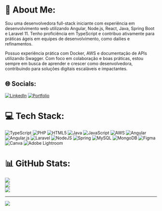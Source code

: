 # 💫 About Me:
Sou uma desenvolvedora full-stack iniciante com experiência em desenvolvimento web utilizando Angular, Node.js, React, Java, Spring Boot e Laravel 11. Tenho proficiência em TypeScript e contribuo ativamente para práticas ágeis em equipes de desenvolvimento, como dailies e refinamentos.

Possuo experiência prática com Docker, AWS e documentação de APIs utilizando Swagger. Com foco em colaboração e boas práticas, estou sempre em busca de aprender e crescer como desenvolvedora, contribuindo para soluções digitais escaláveis e impactantes.

## 🌐 Socials:
[![LinkedIn](https://img.shields.io/badge/LinkedIn-%230077B5.svg?logo=linkedin&logoColor=white)](https://www.linkedin.com/in/rebeca-azevedo-a6778b1b3/)
[![Portfolio](https://img.shields.io/badge/Portfolio-%23000000.svg?logo=vercel&logoColor=white)](https://app-portfolio-rebeca-azevedos-projects.vercel.app/)

# 💻 Tech Stack:
![TypeScript](https://img.shields.io/badge/typescript-%23007ACC.svg?style=for-the-badge&logo=typescript&logoColor=white) ![PHP](https://img.shields.io/badge/php-%23777BB4.svg?style=for-the-badge&logo=php&logoColor=white) ![HTML5](https://img.shields.io/badge/html5-%23E34F26.svg?style=for-the-badge&logo=html5&logoColor=white) ![Java](https://img.shields.io/badge/java-%23ED8B00.svg?style=for-the-badge&logo=openjdk&logoColor=white) ![JavaScript](https://img.shields.io/badge/javascript-%23323330.svg?style=for-the-badge&logo=javascript&logoColor=%23F7DF1E) ![AWS](https://img.shields.io/badge/AWS-%23FF9900.svg?style=for-the-badge&logo=amazon-aws&logoColor=white) ![Angular](https://img.shields.io/badge/angular-%23DD0031.svg?style=for-the-badge&logo=angular&logoColor=white) ![Angular.js](https://img.shields.io/badge/angular.js-%23E23237.svg?style=for-the-badge&logo=angularjs&logoColor=white) ![Laravel](https://img.shields.io/badge/laravel-%23FF2D20.svg?style=for-the-badge&logo=laravel&logoColor=white) ![NodeJS](https://img.shields.io/badge/node.js-6DA55F?style=for-the-badge&logo=node.js&logoColor=white) ![Spring](https://img.shields.io/badge/spring-%236DB33F.svg?style=for-the-badge&logo=spring&logoColor=white) ![MySQL](https://img.shields.io/badge/mysql-%2300000f.svg?style=for-the-badge&logo=mysql&logoColor=white) ![MongoDB](https://img.shields.io/badge/MongoDB-%234ea94b.svg?style=for-the-badge&logo=mongodb&logoColor=white) ![Figma](https://img.shields.io/badge/figma-%23F24E1E.svg?style=for-the-badge&logo=figma&logoColor=white) ![Canva](https://img.shields.io/badge/Canva-%2300C4CC.svg?style=for-the-badge&logo=Canva&logoColor=white) ![Adobe Lightroom](https://img.shields.io/badge/Adobe%20Lightroom-31A8FF.svg?style=for-the-badge&logo=Adobe%20Lightroom&logoColor=white)

# 📊 GitHub Stats:
![](https://github-readme-stats.vercel.app/api?username=RebecaAzvdd&theme=dark&hide_border=false&include_all_commits=false&count_private=false)<br/>
![](https://github-readme-streak-stats.herokuapp.com/?user=RebecaAzvdd&theme=dark&hide_border=false)<br/>
![](https://github-readme-stats.vercel.app/api/top-langs/?username=RebecaAzvdd&theme=dark&hide_border=false&include_all_commits=false&count_private=false&layout=compact)



---
[![](https://visitcount.itsvg.in/api?id=RebecaAzvdd&icon=0&color=0)](https://visitcount.itsvg.in)

<!-- Proudly created with GPRM ( https://gprm.itsvg.in ) -->
<!-- Proudly created with GPRM ( https://gprm.itsvg.in ) -->
